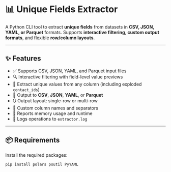 # 📊 Unique Fields Extractor

A Python CLI tool to extract **unique fields** from datasets in **CSV, JSON, YAML, or Parquet** formats. Supports **interactive filtering**, **custom output formats**, and flexible **row/column layouts**.

---

## ✨ Features

- ✅ Supports CSV, JSON, YAML, and Parquet input files
- 🔍 Interactive filtering with field-level value previews
- 🧪 Extract unique values from any column (including exploded `contact_ids`)
- 💾 Output to **CSV**, **JSON**, **YAML**, or **Parquet**
- 🔃 Output layout: single-row or multi-row
- 🧩 Custom column names and separators
- 🧠 Reports memory usage and runtime
- 📓 Logs operations to `extractor.log`

---

## 📦 Requirements

Install the required packages:

```bash
pip install polars psutil PyYAML
